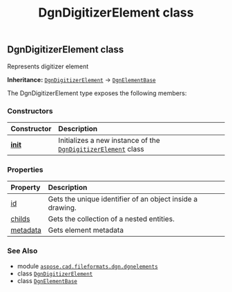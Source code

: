 ﻿---
title: DgnDigitizerElement class
second_title: Aspose.CAD for Python via .NET API References
description: 
type: docs
weight: 100
url: /python-net/aspose.cad.fileformats.dgn.dgnelements/dgndigitizerelement/
is_root: false
---

## DgnDigitizerElement class

Represents digitizer element



**Inheritance:** [`DgnDigitizerElement`](/cad/python-net/aspose.cad.fileformats.dgn.dgnelements/dgndigitizerelement) → 
[`DgnElementBase`](/cad/python-net/aspose.cad.fileformats.dgn.dgnelements/dgnelementbase)



The DgnDigitizerElement type exposes the following members:

### Constructors
| Constructor | Description |
| :- | :- |
| [__init__](/cad/python-net/aspose.cad.fileformats.dgn.dgnelements/dgndigitizerelement/__init__/#bytes) | Initializes a new instance of the [`DgnDigitizerElement`](/cad/python-net/aspose.cad.fileformats.dgn.dgnelements/dgndigitizerelement) class |


### Properties
| Property | Description |
| :- | :- |
| [id](/cad/python-net/aspose.cad.fileformats.dgn.dgnelements/dgndigitizerelement/id) | Gets the unique identifier of an object inside a drawing. |
| [childs](/cad/python-net/aspose.cad.fileformats.dgn.dgnelements/dgndigitizerelement/childs) | Gets the collection of a nested entities. |
| [metadata](/cad/python-net/aspose.cad.fileformats.dgn.dgnelements/dgndigitizerelement/metadata) | Gets element metadata |



### See Also
* module [`aspose.cad.fileformats.dgn.dgnelements`](..)
* class [`DgnDigitizerElement`](/cad/python-net/aspose.cad.fileformats.dgn.dgnelements/dgndigitizerelement)
* class [`DgnElementBase`](/cad/python-net/aspose.cad.fileformats.dgn.dgnelements/dgnelementbase)
